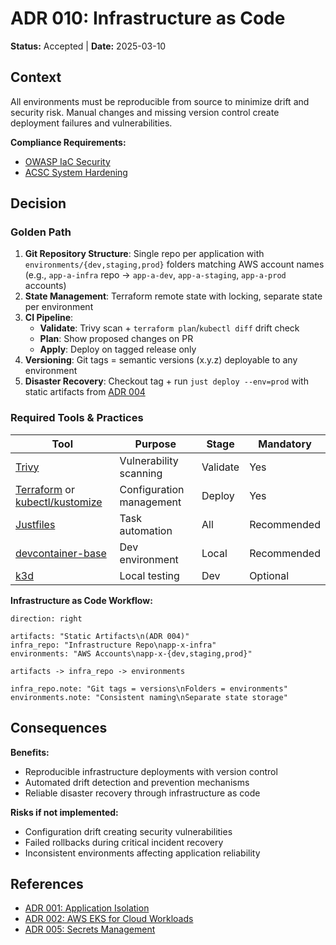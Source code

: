 # ADR 010: Infrastructure as Code

**Status:** Accepted | **Date:** 2025-03-10

## Context

All environments must be reproducible from source to minimize drift and security risk. Manual changes and missing version control create deployment failures and vulnerabilities.

**Compliance Requirements:**
- [OWASP IaC Security](https://cheatsheetseries.owasp.org/cheatsheets/Infrastructure_as_Code_Security_Cheat_Sheet.html)
- [ACSC System Hardening](https://www.cyber.gov.au/resources-business-and-government/essential-cybersecurity/ism/cybersecurity-guidelines/guidelines-system-hardening)

## Decision

### Golden Path

1. **Git Repository Structure**: Single repo per application with `environments/{dev,staging,prod}` folders matching AWS account names (e.g., `app-a-infra` repo → `app-a-dev`, `app-a-staging`, `app-a-prod` accounts)
2. **State Management**: Terraform remote state with locking, separate state per environment
3. **CI Pipeline**:
   - **Validate**: Trivy scan + `terraform plan`/`kubectl diff` drift check
   - **Plan**: Show proposed changes on PR
   - **Apply**: Deploy on tagged release only
4. **Versioning**: Git tags = semantic versions (x.y.z) deployable to any environment
5. **Disaster Recovery**: Checkout tag + run `just deploy --env=prod` with static artifacts from [ADR 004](../development/004-cicd.md)

### Required Tools & Practices

| Tool | Purpose | Stage | Mandatory |
|------|---------|-------|-----------|
| [Trivy](https://trivy.dev/latest/docs/configuration/) | Vulnerability scanning | Validate | Yes |
| [Terraform](https://trivy.dev/latest/docs/coverage/iac/) or [kubectl/kustomize](https://kubectl.docs.kubernetes.io/guides/config_management/) | Configuration management | Deploy | Yes |
| [Justfiles](https://just.systems/man/en/) | Task automation | All | Recommended |
| [devcontainer-base](https://github.com/wagov-dtt/devcontainer-base) | Dev environment | Local | Recommended |
| [k3d](https://k3d.io/stable/) | Local testing | Dev | Optional |

**Infrastructure as Code Workflow:**

```d2
direction: right

artifacts: "Static Artifacts\n(ADR 004)"
infra_repo: "Infrastructure Repo\napp-x-infra"
environments: "AWS Accounts\napp-x-{dev,staging,prod}"

artifacts -> infra_repo -> environments

infra_repo.note: "Git tags = versions\nFolders = environments"
environments.note: "Consistent naming\nSeparate state storage"
```

## Consequences

**Benefits:**

- Reproducible infrastructure deployments with version control
- Automated drift detection and prevention mechanisms
- Reliable disaster recovery through infrastructure as code

**Risks if not implemented:**

- Configuration drift creating security vulnerabilities
- Failed rollbacks during critical incident recovery
- Inconsistent environments affecting application reliability

## References

- [ADR 001: Application Isolation](../security/001-isolation.md)
- [ADR 002: AWS EKS for Cloud Workloads](../operations/002-workloads.md)
- [ADR 005: Secrets Management](../security/005-secrets-management.md)
